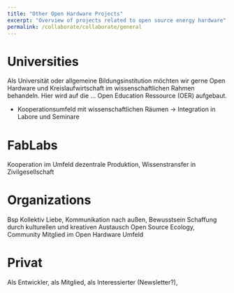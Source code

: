 ```yaml
---
title: "Other Open Hardware Projects"
excerpt: "Overview of projects related to open source energy hardware"
permalink: /collaborate/collaborate/general
---
```


# Universities
Als Universität oder allgemeine Bildungsinstitution möchten wir gerne Open Hardware und Kreislaufwirtschaft im 
wissenschaftlichen Rahmen behandeln.
Hier wird auf die ... Open Education Ressource (OER) aufgebaut.
- Kooperationsumfeld mit wissenschaftlichen Räumen
-> Integration in Labore und Seminare

# FabLabs
Kooperation im Umfeld dezentrale Produktion, Wissenstransfer in Zivilgesellschaft

# Organizations
Bsp Kollektiv Liebe, Kommunikation nach außen, Bewusstsein Schaffung durch kulturellen und kreativen Austausch
Open Source Ecology, Community Mitglied im Open Hardware Umfeld

# Privat
Als Entwickler, als Mitglied, als Interessierter (Newsletter?), 
